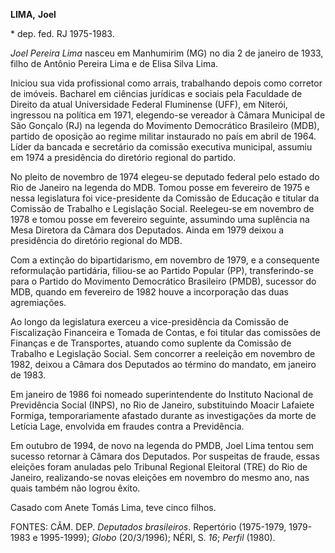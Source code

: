 **LIMA,** **Joel**

\* dep. fed. RJ 1975-1983.

*Joel Pereira Lima* nasceu em Manhumirim (MG) no dia 2 de janeiro de
1933, filho de Antônio Pereira Lima e de Elisa Silva Lima.

Iniciou sua vida profissional como arrais, trabalhando depois como
corretor de imóveis. Bacharel em ciências jurídicas e sociais pela
Faculdade de Direito da atual Universidade Federal Fluminense (UFF), em
Niterói, ingressou na política em 1971, elegendo-se vereador à Câmara
Municipal de São Gonçalo (RJ) na legenda do Movimento Democrático
Brasileiro (MDB), partido de oposição ao regime militar instaurado no
país em abril de 1964. Líder da bancada e secretário da comissão
executiva municipal, assumiu em 1974 a presidência do diretório regional
do partido.

No pleito de novembro de 1974 elegeu-se deputado federal pelo estado do
Rio de Janeiro na legenda do MDB. Tomou posse em fevereiro de 1975 e
nessa legislatura foi vice-presidente da Comissão de Educação e titular
da Comissão de Trabalho e Legislação Social. Reelegeu-se em novembro de
1978 e tomou posse em fevereiro seguinte, assumindo uma suplência na
Mesa Diretora da Câmara dos Deputados. Ainda em 1979 deixou a
presidência do diretório regional do MDB.

Com a extinção do bipartidarismo, em novembro de 1979, e a consequente
reformulação partidária, filiou-se ao Partido Popular (PP),
transferindo-se para o Partido do Movimento Democrático Brasileiro
(PMDB), sucessor do MDB, quando em fevereiro de 1982 houve a
incorporação das duas agremiações.

Ao longo da legislatura exerceu a vice-presidência da Comissão de
Fiscalização Financeira e Tomada de Contas, e foi titular das comissões
de Finanças e de Transportes, atuando como suplente da Comissão de
Trabalho e Legislação Social. Sem concorrer a reeleição em novembro de
1982, deixou a Câmara dos Deputados ao término do mandato, em janeiro de
1983.

Em janeiro de 1986 foi nomeado superintendente do Instituto Nacional de
Previdência Social (INPS), no Rio de Janeiro, substituindo Moacir
Lafaiete Formiga, temporariamente afastado durante as investigações da
morte de Letícia Lage, envolvida em fraudes contra a Previdência.

Em outubro de 1994, de novo na legenda do PMDB, Joel Lima tentou sem
sucesso retornar à Câmara dos Deputados. Por suspeitas de fraude, essas
eleições foram anuladas pelo Tribunal Regional Eleitoral (TRE) do Rio de
Janeiro, realizando-se novas eleições em novembro do mesmo ano, nas
quais também não logrou êxito.

Casado com Anete Tomás Lima, teve cinco filhos.

FONTES: CÂM. DEP. *Deputados brasileiros*. Repertório (1975-1979,
1979-1983 e 1995-1999); *Globo* (20/3/1996); NÉRI, S. *16*; *Perfil*
(1980).
